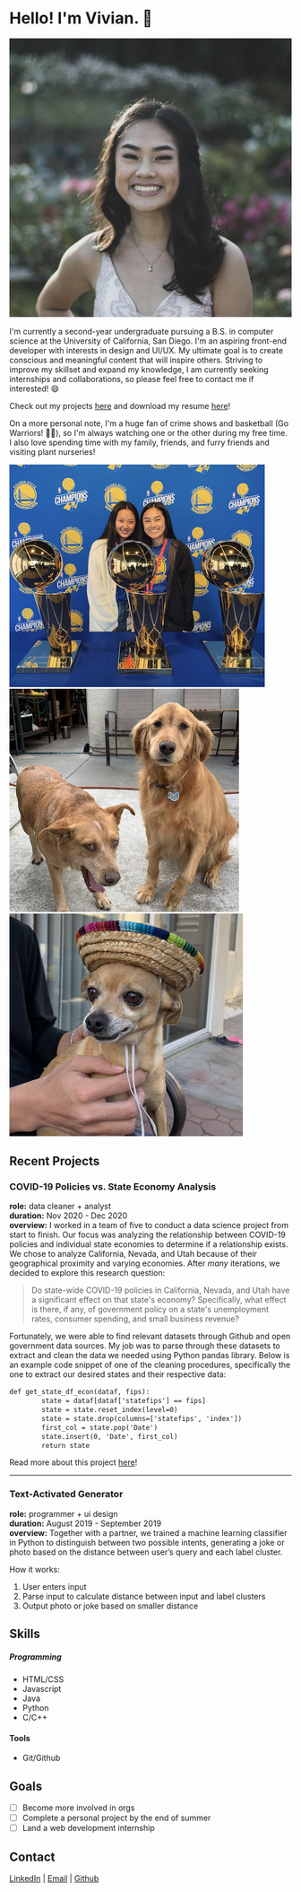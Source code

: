 # Hello! I'm Vivian. :wave:
![Profile Pic](./images/profile.png)

I'm currently a second-year undergraduate pursuing a B.S. in computer science at the University of California, San Diego. I'm an aspiring front-end developer with interests in design and UI/UX. My ultimate goal is to create conscious and meaningful content that will inspire others. Striving to improve my skillset and expand my knowledge, I am currently seeking internships and collaborations, so please feel free to contact me if interested! :smile:  

Check out my projects [here](#recent-projects) and download my resume [here](./files/Yan_PWCResume.pdf)!

On a more personal note, I'm a huge fan of crime shows and basketball (Go Warriors! :blue_heart::yellow_heart:), so I'm always watching one or the other during my free time. I also love spending time with my family, friends, and furry friends and visiting plant nurseries!

![Warriors](./images/warriors.png)
![BigRats](./images/bigfriends.png)
![Rat](./images/smallfriend.png)
  
## Recent Projects

### COVID-19 Policies vs. State Economy Analysis 
**role:** data cleaner + analyst    
**duration:** Nov 2020 - Dec 2020  
**overview:** I worked in a team of five to conduct a data science project from start to finish. Our focus was analyzing the relationship between COVID-19 policies and individual state economies to determine if a relationship exists. We chose to analyze California, Nevada, and Utah because of their geographical proximity and varying economies. After *many* iterations, we decided to explore this research question: 

> Do state-wide COVID-19 policies in California, Nevada, and Utah have a significant effect on that state's economy? Specifically, what effect is there, if any, of government policy on a state's unemployment rates, consumer spending, and small business revenue?  


Fortunately, we were able to find relevant datasets through Github and open government data sources. My job was to parse through these datasets to extract and clean the data we needed using Python pandas library. Below is an example code snippet of one of the cleaning procedures, specifically the one to extract our desired states and their respective data: 


```
def get_state_df_econ(dataf, fips):  
        state = dataf[dataf['statefips'] == fips]  
        state = state.reset_index(level=0)  
        state = state.drop(columns=['statefips', 'index'])  
        first_col = state.pop('Date')  
        state.insert(0, 'Date', first_col)
        return state  
```


Read more about this project [here](https://github.com/COGS108/group018_fa20/blob/main/FinalProject_group018.ipynb)!

--------------------------------------------------------------------------
### Text-Activated Generator
**role:** programmer + ui design  
**duration:** August 2019 - September 2019  
**overview:** Together with a partner, we trained a machine learning classifier in Python to distinguish between two possible intents, generating a joke or photo based on the distance between user’s query and each label cluster.  

How it works:  
1. User enters input
2. Parse input to calculate distance between input and label clusters 
3. Output photo or joke based on smaller distance 

## Skills
##### Programming 
- HTML/CSS
- Javascript 
- Java 
- Python 
- C/C++
  
#### Tools 
- Git/Github 

## Goals
- [ ] Become more involved in orgs
- [ ] Complete a personal project by the end of summer
- [ ] Land a web development internship

## Contact 
[LinkedIn](https://www.linkedin.com/in/vivianyan19/) | [Email](mailto:vivianyan19@gmail.com) | [Github](https://github.com/v2yan) 

